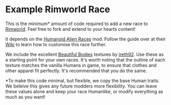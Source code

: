 # Example Rimworld Race

This is the minimum\* amount of code required to add a new race to [Rimworld](https://store.steampowered.com/app/294100/RimWorld/). Feel free to fork and extend to your hearts content!

It depends on the [Humanoid Alien Races](https://steamcommunity.com/workshop/filedetails/?id=839005762) mod. Follow the guide over at their [Wiki](https://github.com/erdelf/AlienRaces/wiki) to learn how to customise this race further.

We include the excellent [Beautiful Bodies](https://steamcommunity.com/sharedfiles/filedetails/?id=2068281501) textures by [ireth92](https://steamcommunity.com/id/ireth92/myworkshopfiles/). Use these as a starting point for your own races. It's worth noting that the outline of each texture matches the vanilla Humans in game, to ensure that clothes and other apparel fit perfectly. It's recommended that you do the same.

\*To make this code minimal, but flexible, we copy the base Human traits. We beleive this gives any future modders more flexibility. You can leave these values alone and keep your race Humanlike, or modify everything as much as you want!
